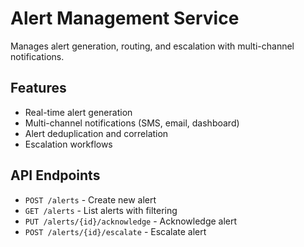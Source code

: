 # Alert Management Service

Manages alert generation, routing, and escalation with multi-channel notifications.

## Features

- Real-time alert generation
- Multi-channel notifications (SMS, email, dashboard)
- Alert deduplication and correlation
- Escalation workflows

## API Endpoints

- `POST /alerts` - Create new alert
- `GET /alerts` - List alerts with filtering
- `PUT /alerts/{id}/acknowledge` - Acknowledge alert
- `POST /alerts/{id}/escalate` - Escalate alert